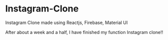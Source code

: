 # Instagram-Clone
Instagram Clone made using Reactjs, Firebase, Material UI

After about a week and a half, I have finished my function Instagram clone!! 
